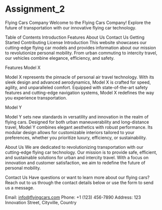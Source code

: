 # Assignment_2

Flying Cars Company
Welcome to the Flying Cars Company! Explore the future of transportation with our innovative flying car technology.

Table of Contents
Introduction
Features
About Us
Contact Us
Getting Started
Contributing
License
Introduction
This website showcases our cutting-edge flying car models and provides information about our mission to revolutionize personal mobility. From urban commuting to intercity travel, our vehicles combine elegance, efficiency, and safety.

Features
Model X

Model X represents the pinnacle of personal air travel technology. With its sleek design and advanced aerodynamics, Model X is crafted for speed, agility, and unparalleled comfort. Equipped with state-of-the-art safety features and cutting-edge navigation systems, Model X redefines the way you experience transportation.

Model Y

Model Y sets new standards in versatility and innovation in the realm of flying cars. Designed for both urban maneuverability and long-distance travel, Model Y combines elegant aesthetics with robust performance. Its modular design allows for customizable interiors tailored to your preferences, whether you prioritize luxury, efficiency, or sustainability.

About Us
We are dedicated to revolutionizing transportation with our cutting-edge flying car technology. Our mission is to provide safe, efficient, and sustainable solutions for urban and intercity travel. With a focus on innovation and customer satisfaction, we aim to redefine the future of personal mobility.

Contact Us
Have questions or want to learn more about our flying cars? Reach out to us through the contact details below or use the form to send us a message.

Email: info@flyingcars.com
Phone: +1 (123) 456-7890
Address: 123 Innovation Street, Cityville, Country
